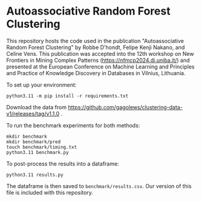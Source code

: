 # Autoassociative Random Forest Clustering
This repository hosts the code used in the publication "Autoassociative Random Forest Clustering" by Robbe D'hondt, Felipe Kenji Nakano, and Celine Vens. This publication was accepted into the 12th workshop on New Frontiers in Mining Complex Patterns (https://nfmcp2024.di.uniba.it/) and presented at the European Conference on Machine Learning and Principles and Practice of Knowledge Discovery in Databases in Vilnius, Lithuania.

To set up your environment:
```
python3.11 -m pip install -r requirements.txt
```

Download the data from https://github.com/gagolews/clustering-data-v1/releases/tag/v1.1.0 .

To run the benchmark experiments for both methods:
```
mkdir benchmark
mkdir benchmark/pred
touch benchmark/timing.txt
python3.11 benchmark.py
```

To post-process the results into a dataframe:
```
python3.11 results.py
```
The dataframe is then saved to `benchmark/results.csv`. 
Our version of this file is included with this repository.

